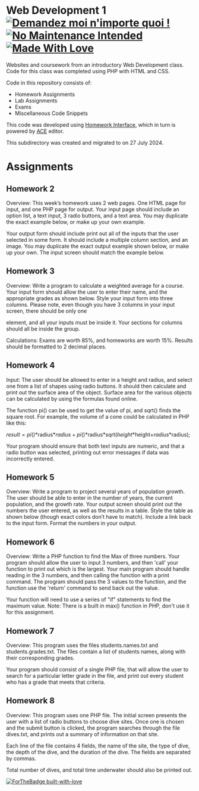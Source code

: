 # Web Development 1  [![Demandez moi n'importe quoi !](https://img.shields.io/badge/Demandez%20moi-n'%20importe%20quoi-1abc9c.svg)](https://GitHub.com/Naereen/ama.fr) [![No Maintenance Intended](http://unmaintained.tech/badge.svg)](http://unmaintained.tech/) [![Made With Love](https://img.shields.io/badge/Made%20With-Love-orange.svg)](https://github.com/wyattshanahan)
Websites and coursework from an introductory Web Development class. Code for this class was completed using PHP with HTML and CSS.

Code in this repository consists of:

- Homework Assignments
- Lab Assignments
- Exams
- Miscellaneous Code Snippets

This code was developed using [Homework Interface](https://mislab.business.msstate.edu/~scanfield/IDE/support/auth.php), which in turn is powered by [ACE](https://github.com/ajaxorg/ace) editor.

This subdirectory was created and migrated to on 27 July 2024.

# Assignments

## Homework 2

Overview:  This week’s homework uses 2 web pages.  One HTML page for input, and one PHP page for output.  Your input page should include an option list, a text input, 3 radio buttons, and a text area.  You may duplicate the exact example below, or make up your own example. 

Your output form should include print out all of the inputs that the user selected in some form.  It should include a multiple column section, and an image.  You may duplicate the exact output example shown below, or make up your own.  The input screen should match the example below. 

## Homework 3

Overview:  Write a program to calculate a weighted average for a course.  Your input form should allow the user to enter their name, and the appropriate grades as shown below.  Style your input form into three columns.  Please note, even though you have 3 columns in your input screen, there should be only one <form> element, and all your inputs must be inside it.  Your sections for columns should all be inside the <form> group.  

Calculations: Exams are worth 85%,  and homeworks are worth 15%.  Results should be formatted to 2 decimal places.

## Homework 4

Input: The user should be allowed to enter in a height and radius, and select one from a list of shapes using radio buttons.  It should then calculate and print out the surface area of the object.  Surface area for the various objects can be calculated by using the formulas found online.

 
The function pi() can be used to get the value of pi, and sqrt() finds the square root.  For example, the volume of a cone could be calculated in PHP like this:

   $result = pi()*$radius*$radius + pi()*$radius*sqrt($height*$height+$radius*$radius);

 

Your program should ensure that both text inputs are numeric, and that a radio button was selected, printing out error messages if data was incorrectly entered. 

## Homework 5

Overview:  Write a program to project several years of population growth.  The user should be able to enter in the number of years, the current population, and the growth rate.  Your output screen should print out the numbers the user entered, as well as the results in a table. Style the table as shown below (though exact colors don’t have to match).   Include a link back to the input form. Format the numbers in your output. 

## Homework 6

Overview: Write a PHP function to find the Max of three numbers.   Your program should allow the user to input 3 numbers, and then 'call' your function to print out which is the largest.   Your main program should handle reading in the 3 numbers, and then calling the function with a print command.  The program should pass the 3 values to the function, and the function use the 'return' command to send back out the value.

Your function will need to use a series of "if" statements to find the maximum value.   Note: There is a built in max() function in PHP, don't use it for this assignment. 

## Homework 7

Overview:  This program uses the files students.names.txt and students.grades.txt. The files contain a list of students names, along with their corresponding grades.

Your program should consist of a single PHP file, that will allow the user to search for a particular letter grade in the file, and print out every student who has a grade that meets that criteria.

## Homework 8

Overview:  This program uses one PHP file.  The initial screen presents the user with a list of radio buttons to choose dive sites.  Once one is chosen and the submit button is clicked, the program searches through the file dives.txt, and prints out a summary of information on that site.

Each line of the file contains 4 fields, the name of the site, the type of dive, the depth of the dive, and the duration of the dive.  The fields are separated by commas. 

Total number of dives, and total time underwater should also be printed out. 

[![ForTheBadge built-with-love](http://ForTheBadge.com/images/badges/built-with-love.svg)](https://GitHub.com/Naereen/)


